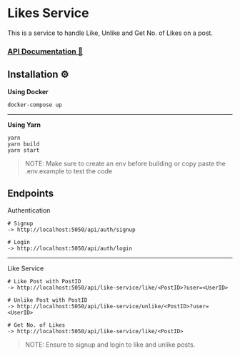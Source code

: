 # Likes Service

This is a service to handle Like, Unlike and Get No. of Likes on a post.
### [API Documentation 📖](https://documenter.getpostman.com/view/19078887/2s93zCXzat)

## Installation ⚙️

**Using Docker**

`docker-compose up`

---

**Using Yarn**

```
yarn
yarn build
yarn start
```

> NOTE: Make sure to create an env before building or copy paste the .env.example to test the code

## Endpoints

Authentication

```
# Signup
-> http://localhost:5050/api/auth/signup

# Login
-> http://localhost:5050/api/auth/login
```

---

Like Service

```
# Like Post with PostID
-> http://localhost:5050/api/like-service/like/<PostID>?user=<UserID>

# Unlike Post with PostID
-> http://localhost:5050/api/like-service/unlike/<PostID>?user=<UserID>

# Get No. of Likes
-> http://localhost:5050/api/like-service/like/<PostID>
```

> NOTE: Ensure to signup and login to like and unlike posts.
